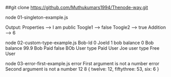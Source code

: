 ##git clone https://github.com/Muthukumars1994/Thenode-way.git

<!-- Meant for Access Specifiers -->

node 01-singleton-example.js


Output:
    Properties --> I am public
    Toogle1 --> false
    Toogle2 --> true
    Addition --> 6

<!-- Using the constructor -->
node 02-custom-type-example.js
    Bob-Id 0
    JoeId 1
    bob balance 0
    Bob balance 99.9
    Bob Paid false
    BOb User type Paid User
    Joe user type Free User

<!--Making our Call back as a Fuction -->
 node 03-error-first-example.js
    error First argument is not a number
    error Second argument is not a number
    12
    8
    { twelve: 12, fiftythree: 53, six: 6 }

